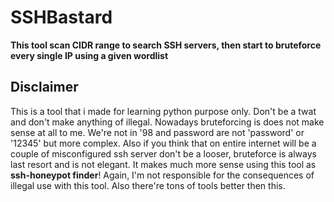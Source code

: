 # SSHBastard
**This tool scan CIDR range to search SSH servers, then start to bruteforce every single IP using a given wordlist**

## Disclaimer

This is a tool that i made for learning python purpose only. Don't be a twat and don't make anything of illegal. Nowadays bruteforcing is does not make sense at all to me. We're not in '98 and password are not 'password' or '12345' but more complex. Also if you think that on entire internet will be a couple of misconfigured ssh server don't be a looser, bruteforce is always last resort and is not elegant. It makes much more sense using this tool as **ssh-honeypot finder**! Again, I'm not responsible for the consequences of illegal use with this tool. Also there're tons of tools better then this.
